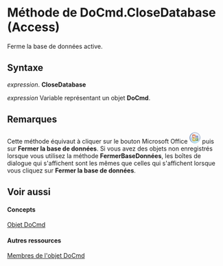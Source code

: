 
# Méthode de DoCmd.CloseDatabase (Access)

Ferme la base de données active.


## Syntaxe

 _expression_. **CloseDatabase**

 _expression_ Variable représentant un objet **DoCmd**.


## Remarques

Cette méthode équivaut à cliquer sur le bouton Microsoft Office 
![](images/O12FileMenuButton_ZA10077102.gif) puis sur **Fermer la base de données**. Si vous avez des objets non enregistrés lorsque vous utilisez la méthode  **FermerBaseDonnées**, les boîtes de dialogue qui s'affichent sont les mêmes que celles qui s'affichent lorsque vous cliquez sur **Fermer la base de données**.


## Voir aussi


#### Concepts


[Objet DoCmd](3ce44cca-9979-0a1e-9787-079a52ce528f.md)
#### Autres ressources


[Membres de l'objet DoCmd](3e7ade9e-86e4-0751-188b-5d31c9101651.md)